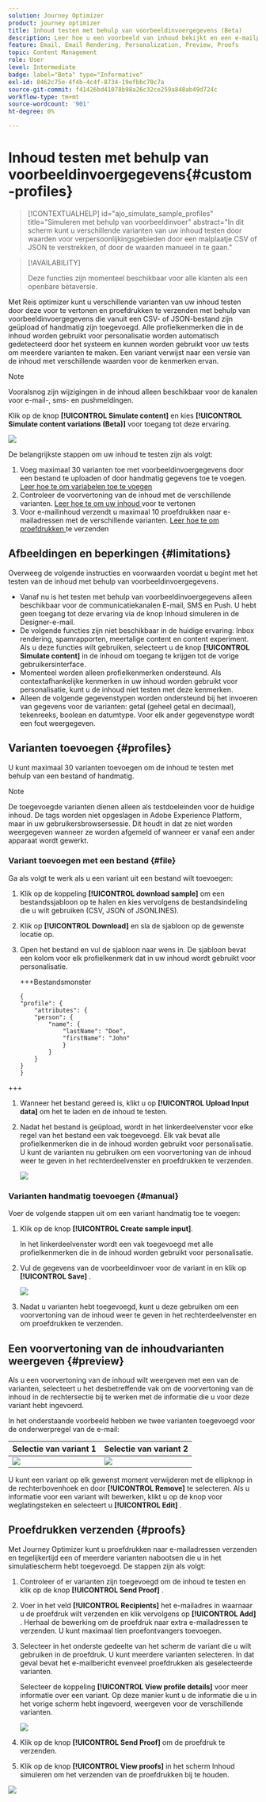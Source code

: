 ```yaml
---
solution: Journey Optimizer
product: journey optimizer
title: Inhoud testen met behulp van voorbeeldinvoergegevens (Beta)
description: Leer hoe u een voorbeeld van inhoud bekijkt en een e-mailproefdruk verzendt met voorbeeldinvoergegevens uit een CSV- of JSON-bestand of die u handmatig toevoegt.
feature: Email, Email Rendering, Personalization, Preview, Proofs
topic: Content Management
role: User
level: Intermediate
badge: label="Beta" type="Informative"
exl-id: 8462c75e-4f4b-4c4f-8734-19efbbc70c7a
source-git-commit: f41426bd41078b98a26c32ce259a848ab49d724c
workflow-type: tm+mt
source-wordcount: '901'
ht-degree: 0%

---
```


# Inhoud testen met behulp van voorbeeldinvoergegevens{#custom-profiles}

>[!CONTEXTUALHELP]
>id="ajo_simulate_sample_profiles"
>title="Simuleren met behulp van voorbeeldinvoer"
>abstract="In dit scherm kunt u verschillende varianten van uw inhoud testen door waarden voor verpersoonlijkingsgebieden door een malplaatje CSV of JSON te verstrekken, of door de waarden manueel in te gaan."

>[!AVAILABILITY]
>
>Deze functies zijn momenteel beschikbaar voor alle klanten als een openbare bètaversie.

Met Reis optimizer kunt u verschillende varianten van uw inhoud testen door deze voor te vertonen en proefdrukken te verzenden met behulp van voorbeeldinvoergegevens die vanuit een CSV- of JSON-bestand zijn geüpload of handmatig zijn toegevoegd. Alle profielkenmerken die in de inhoud worden gebruikt voor personalisatie worden automatisch gedetecteerd door het systeem en kunnen worden gebruikt voor uw tests om meerdere varianten te maken. Een variant verwijst naar een versie van de inhoud met verschillende waarden voor de kenmerken ervan.

>[!NOTE]
>
>Vooralsnog zijn wijzigingen in de inhoud alleen beschikbaar voor de kanalen voor e-mail-, sms- en pushmeldingen.

Klik op de knop **[!UICONTROL Simulate content]** en kies **[!UICONTROL Simulate content variations (Beta)]** voor toegang tot deze ervaring.

![](assets/simulate-sample.png)

De belangrijkste stappen om uw inhoud te testen zijn als volgt:

1. Voeg maximaal 30 varianten toe met voorbeeldinvoergegevens door een bestand te uploaden of door handmatig gegevens toe te voegen. [ Leer hoe te om variabelen toe te voegen ](#profiles)
1. Controleer de voorvertoning van de inhoud met de verschillende varianten. [ Leer hoe te om uw inhoud ](#preview) voor te vertonen
1. Voor e-mailinhoud verzendt u maximaal 10 proefdrukken naar e-mailadressen met de verschillende varianten. [ Leer hoe te om proefdrukken ](#proofs) te verzenden


## Afbeeldingen en beperkingen {#limitations}

Overweeg de volgende instructies en voorwaarden voordat u begint met het testen van de inhoud met behulp van voorbeeldinvoergegevens.

* Vanaf nu is het testen met behulp van voorbeeldinvoergegevens alleen beschikbaar voor de communicatiekanalen E-mail, SMS en Push. U hebt geen toegang tot deze ervaring via de knop Inhoud simuleren in de Designer-e-mail.
* De volgende functies zijn niet beschikbaar in de huidige ervaring: Inbox rendering, spamrapporten, meertalige content en content experiment. Als u deze functies wilt gebruiken, selecteert u de knop **[!UICONTROL Simulate content]** in de inhoud om toegang te krijgen tot de vorige gebruikersinterface.
* Momenteel worden alleen profielkenmerken ondersteund. Als contextafhankelijke kenmerken in uw inhoud worden gebruikt voor personalisatie, kunt u de inhoud niet testen met deze kenmerken.
* Alleen de volgende gegevenstypen worden ondersteund bij het invoeren van gegevens voor de varianten: getal (geheel getal en decimaal), tekenreeks, boolean en datumtype. Voor elk ander gegevenstype wordt een fout weergegeven.

## Varianten toevoegen {#profiles}

U kunt maximaal 30 varianten toevoegen om de inhoud te testen met behulp van een bestand of handmatig.

>[!NOTE]
>
>De toegevoegde varianten dienen alleen als testdoeleinden voor de huidige inhoud. De tags worden niet opgeslagen in Adobe Experience Platform, maar in uw gebruikersbrowsersessie. Dit houdt in dat ze niet worden weergegeven wanneer ze worden afgemeld of wanneer er vanaf een ander apparaat wordt gewerkt.

### Variant toevoegen met een bestand {#file}

Ga als volgt te werk als u een variant uit een bestand wilt toevoegen:

1. Klik op de koppeling **[!UICONTROL download sample]** om een bestandssjabloon op te halen en kies vervolgens de bestandsindeling die u wilt gebruiken (CSV, JSON of JSONLINES).
1. Klik op **[!UICONTROL Download]** en sla de sjabloon op de gewenste locatie op.
1. Open het bestand en vul de sjabloon naar wens in. De sjabloon bevat een kolom voor elk profielkenmerk dat in uw inhoud wordt gebruikt voor personalisatie.

   +++Bestandsmonster

   ```
   {
   "profile": {
       "attributes": {
       "person": {
           "name": {
               "lastName": "Doe",
               "firstName": "John"
               }
           }
       }
   }
   }
   ```

+++

1. Wanneer het bestand gereed is, klikt u op **[!UICONTROL Upload Input data]** om het te laden en de inhoud te testen.
1. Nadat het bestand is geüpload, wordt in het linkerdeelvenster voor elke regel van het bestand een vak toegevoegd. Elk vak bevat alle profielkenmerken die in de inhoud worden gebruikt voor personalisatie. U kunt de varianten nu gebruiken om een voorvertoning van de inhoud weer te geven in het rechterdeelvenster en proefdrukken te verzenden.

   ![](assets/simulate-custom-variants.png)

### Varianten handmatig toevoegen {#manual}

Voer de volgende stappen uit om een variant handmatig toe te voegen:

1. Klik op de knop **[!UICONTROL Create sample input]**.

   In het linkerdeelvenster wordt een vak toegevoegd met alle profielkenmerken die in de inhoud worden gebruikt voor personalisatie.

1. Vul de gegevens van de voorbeeldinvoer voor de variant in en klik op **[!UICONTROL Save]** .

   ![](assets/simulate-custom-add.png)

1. Nadat u varianten hebt toegevoegd, kunt u deze gebruiken om een voorvertoning van de inhoud weer te geven in het rechterdeelvenster en om proefdrukken te verzenden.

## Een voorvertoning van de inhoudvarianten weergeven {#preview}

Als u een voorvertoning van de inhoud wilt weergeven met een van de varianten, selecteert u het desbetreffende vak om de voorvertoning van de inhoud in de rechtersectie bij te werken met de informatie die u voor deze variant hebt ingevoerd.

In het onderstaande voorbeeld hebben we twee varianten toegevoegd voor de onderwerpregel van de e-mail:

| Selectie van variant 1 | Selectie van variant 2 |
|----------|-------------|
| ![](assets/simulate-custom-boxes.png) | ![](assets/simulate-custom-boxes2.png) |

U kunt een variant op elk gewenst moment verwijderen met de ellipknop in de rechterbovenhoek en door **[!UICONTROL Remove]** te selecteren. Als u informatie voor een variant wilt bewerken, klikt u op de knop voor weglatingsteken en selecteert u **[!UICONTROL Edit]** .

## Proefdrukken verzenden {#proofs}

Met Journey Optimizer kunt u proefdrukken naar e-mailadressen verzenden en tegelijkertijd een of meerdere varianten nabootsen die u in het simulatiescherm hebt toegevoegd. De stappen zijn als volgt:

1. Controleer of er varianten zijn toegevoegd om de inhoud te testen en klik op de knop **[!UICONTROL Send Proof]** .

1. Voer in het veld **[!UICONTROL Recipients]** het e-mailadres in waarnaar u de proefdruk wilt verzenden en klik vervolgens op **[!UICONTROL Add]** . Herhaal de bewerking om de proefdruk naar extra e-mailadressen te verzenden. U kunt maximaal tien proefontvangers toevoegen.

1. Selecteer in het onderste gedeelte van het scherm de variant die u wilt gebruiken in de proefdruk. U kunt meerdere varianten selecteren. In dat geval bevat het e-mailbericht evenveel proefdrukken als geselecteerde varianten.

   Selecteer de koppeling **[!UICONTROL View profile details]** voor meer informatie over een variant. Op deze manier kunt u de informatie die u in het vorige scherm hebt ingevoerd, weergeven voor de verschillende varianten.

   ![](assets/simulate-custom-proofs.png)

1. Klik op de knop **[!UICONTROL Send Proof]** om de proefdruk te verzenden.

1. Klik op de knop **[!UICONTROL View proofs]** in het scherm Inhoud simuleren om het verzenden van de proefdrukken bij te houden.

![](assets/simulate-custom-sent-proofs.png)
